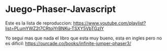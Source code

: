 # Juego-Phaser-Javascript

Este es la lista de reproduccion:
https://www.youtube.com/playlist?list=PLumYWZ2t7CRtojYrBNKu-TSXY5VbTGzIY

Yo segui mas que nada el libro que esta muy bueno, esta en ingles pero no es dificil:
https://ourcade.co/books/infinite-jumper-phaser3/
